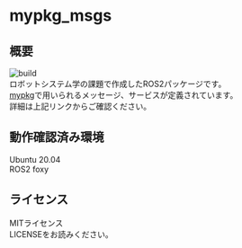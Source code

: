 # mypkg_msgs
## 概要
![build](https://github.com/18C1054-S-K/mypkg_msgs/actions/workflows/test.yml/badge.svg)<br>
ロボットシステム学の課題で作成したROS2パッケージです。<br>
[mypkg](https://github.com/18C1054-S-K/mypkg)で用いられるメッセージ、サービスが定義されています。<br>
詳細は上記リンクからご確認ください。


## 動作確認済み環境
Ubuntu 20.04<br>
ROS2 foxy


## ライセンス
MITライセンス<br>
LICENSEをお読みください。
